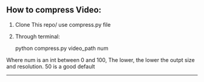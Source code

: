 
## How to compress Video:

1. Clone This repo/ use compress.py file
2. Through terminal:

      python compress.py video_path num
      
  Where num is an int between 0 and 100, The lower, the lower the outpt size and resolution.  50 is a good default
  
---


